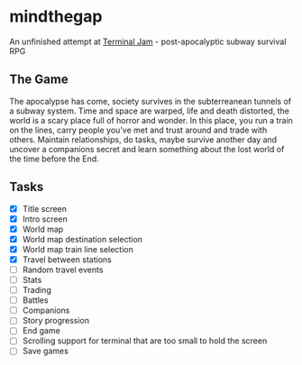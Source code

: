 # mindthegap

An unfinished attempt at [Terminal Jam][1] - post-apocalyptic subway survival RPG

## The Game

The apocalypse has come, society survives in the subterreanean tunnels of a subway system.
Time and space are warped, life and death distorted, the world is a scary place full of
horror and wonder. In this place, you run a train on the lines, carry people you've met and
trust around and trade with others. Maintain relationships, do tasks, maybe survive another
day and uncover a companions secret and learn something about the lost world of the time
before the End.

## Tasks

- [x] Title screen
- [x] Intro screen
- [x] World map
- [x] World map destination selection
- [x] World map train line selection
- [x] Travel between stations
- [ ] Random travel events
- [ ] Stats
- [ ] Trading
- [ ] Battles
- [ ] Companions
- [ ] Story progression
- [ ] End game
- [ ] Scrolling support for terminal that are too small to hold the screen
- [ ] Save games

[1]:https://itch.io/jam/terminal-jam
